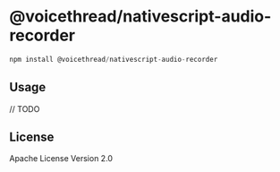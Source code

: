 # @voicethread/nativescript-audio-recorder

```javascript
npm install @voicethread/nativescript-audio-recorder
```

## Usage

// TODO

## License

Apache License Version 2.0
